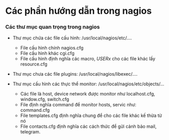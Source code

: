 # Các phần hướng dẫn trong nagios

### Các thư mục quan trọng trong nagios

* Thư mục chứa các file cấu hình: /usr/local/nagios/etc/....

    + File cấu hình chính nagios.cfg 
    + File cấu hình khác cgi.cfg
    + File cấu hình định nghĩa các macro, $USERx$ cho các file khác lấy resource.cfg
    
* Thư mục chưa các file plugins: /usr/local/nagios/libexec/....

* Thư mục cấu hình các thực thể monitor: /usr/local/nagios/etc/objects/... 
 
    + Các file là host, device network được monitor như localhost.cfg, window.cfg, switch.cfg
    + File định nghĩa command để monitor hosts, servic như: command.cfg
    + File templates.cfg định nghĩa chung để cho các file khác kế thừa từ nó
    + File contacts.cfg định nghĩa các cách thức để gửi cảnh bảo mail, telegram.
    
